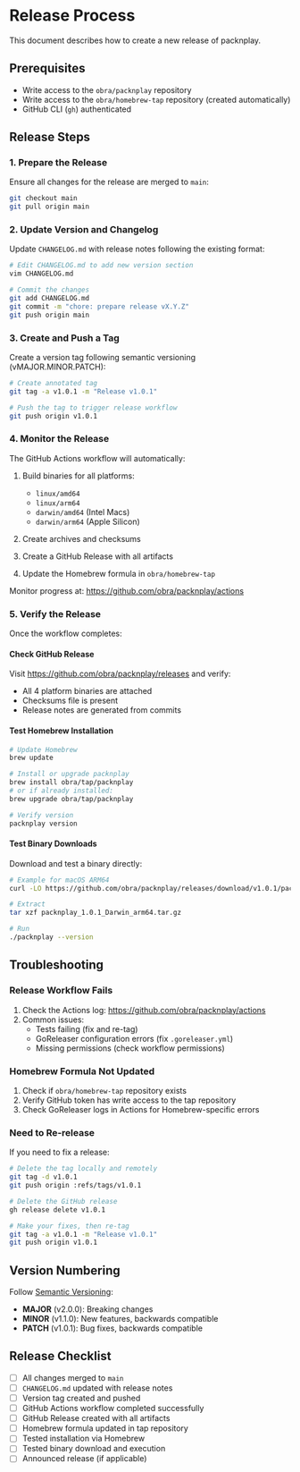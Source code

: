 # Release Process

This document describes how to create a new release of packnplay.

## Prerequisites

- Write access to the `obra/packnplay` repository
- Write access to the `obra/homebrew-tap` repository (created automatically)
- GitHub CLI (`gh`) authenticated

## Release Steps

### 1. Prepare the Release

Ensure all changes for the release are merged to `main`:

```bash
git checkout main
git pull origin main
```

### 2. Update Version and Changelog

Update `CHANGELOG.md` with release notes following the existing format:

```bash
# Edit CHANGELOG.md to add new version section
vim CHANGELOG.md

# Commit the changes
git add CHANGELOG.md
git commit -m "chore: prepare release vX.Y.Z"
git push origin main
```

### 3. Create and Push a Tag

Create a version tag following semantic versioning (vMAJOR.MINOR.PATCH):

```bash
# Create annotated tag
git tag -a v1.0.1 -m "Release v1.0.1"

# Push the tag to trigger release workflow
git push origin v1.0.1
```

### 4. Monitor the Release

The GitHub Actions workflow will automatically:

1. Build binaries for all platforms:
   - `linux/amd64`
   - `linux/arm64`
   - `darwin/amd64` (Intel Macs)
   - `darwin/arm64` (Apple Silicon)

2. Create archives and checksums

3. Create a GitHub Release with all artifacts

4. Update the Homebrew formula in `obra/homebrew-tap`

Monitor progress at: https://github.com/obra/packnplay/actions

### 5. Verify the Release

Once the workflow completes:

#### Check GitHub Release

Visit https://github.com/obra/packnplay/releases and verify:
- All 4 platform binaries are attached
- Checksums file is present
- Release notes are generated from commits

#### Test Homebrew Installation

```bash
# Update Homebrew
brew update

# Install or upgrade packnplay
brew install obra/tap/packnplay
# or if already installed:
brew upgrade obra/tap/packnplay

# Verify version
packnplay version
```

#### Test Binary Downloads

Download and test a binary directly:

```bash
# Example for macOS ARM64
curl -LO https://github.com/obra/packnplay/releases/download/v1.0.1/packnplay_1.0.1_Darwin_arm64.tar.gz

# Extract
tar xzf packnplay_1.0.1_Darwin_arm64.tar.gz

# Run
./packnplay --version
```

## Troubleshooting

### Release Workflow Fails

1. Check the Actions log: https://github.com/obra/packnplay/actions
2. Common issues:
   - Tests failing (fix and re-tag)
   - GoReleaser configuration errors (fix `.goreleaser.yml`)
   - Missing permissions (check workflow permissions)

### Homebrew Formula Not Updated

1. Check if `obra/homebrew-tap` repository exists
2. Verify GitHub token has write access to the tap repository
3. Check GoReleaser logs in Actions for Homebrew-specific errors

### Need to Re-release

If you need to fix a release:

```bash
# Delete the tag locally and remotely
git tag -d v1.0.1
git push origin :refs/tags/v1.0.1

# Delete the GitHub release
gh release delete v1.0.1

# Make your fixes, then re-tag
git tag -a v1.0.1 -m "Release v1.0.1"
git push origin v1.0.1
```

## Version Numbering

Follow [Semantic Versioning](https://semver.org/):

- **MAJOR** (v2.0.0): Breaking changes
- **MINOR** (v1.1.0): New features, backwards compatible
- **PATCH** (v1.0.1): Bug fixes, backwards compatible

## Release Checklist

- [ ] All changes merged to `main`
- [ ] `CHANGELOG.md` updated with release notes
- [ ] Version tag created and pushed
- [ ] GitHub Actions workflow completed successfully
- [ ] GitHub Release created with all artifacts
- [ ] Homebrew formula updated in tap repository
- [ ] Tested installation via Homebrew
- [ ] Tested binary download and execution
- [ ] Announced release (if applicable)
